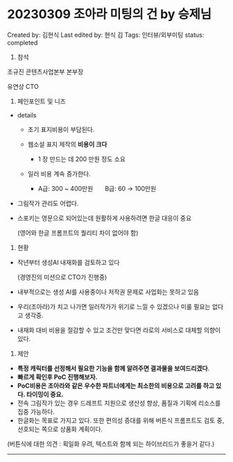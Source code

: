 # 20230309 조아라 미팅의 건 by 승제님

Created by: 김현식
Last edited by: 현식 김
Tags: 인터뷰/외부미팅
status: completed

[](https://shj05230gmailcom.slack.com/archives/C04S1LG61A8/p1678343926361089)

1. 참석   

조규진 콘텐츠사업본부 본부장   

유연상 CTO

1. 페인포인트 및 니즈

- details
    - 초기 표지비용이 부담된다.
    
    - 웹소설 표지 제작의 **비용이 크다**
        - 1 장 만드는 데 200 만원 정도 소요
    
    - 일러 비용 계속 증가한다.
        - A급: 300 ~ 400만원       B급: 60 → 100만원
- 그림작가 관리도 어렵다.
- 스포키는 영문으로 되어있는데 원활하게 사용하려면 한글 대응이 중요
    
    (영어와 한글 프롬프트의 퀄리티 차이 없어야 함)
    

1. 현황
- 작년부터 생성AI 내재화를 검토하고 있다
    
    (경영진의 미션으로 CTO가 진행중)
    
- 내부적으로는 생성 AI를 사용중이나 저작권 문제로 사업화는 못하고 있음
- 우리(조아라)가 치고 나가면 일러작가가 위기로 느낄 수 있겠으나 미룰 필요는 없다고 생각중.
- 내재화 대비 비용을 절감할 수 있고 조건만 맞다면 라로의 서비스로 대체할 의향이 있다.

1. 제안
- **특정 캐릭터를 선정해서 필요한 기능을 함께 알려주면 결과물을 보여드리겠다**.
- **빠르게 확인후 PoC 진행해보자.**
- **PoC비용은 조아라와 같은 우수한 파트너에게는 최소한의 비용으로 고려를 하고 있다. 타이밍이 중요.**
- 전속 그림작가 있는 경우 드레프트 지원으로 생산성 향상, 품질과 기획에 리소스를 집중 가능하다.
- 한글화는 목표로 가지고 있다. 또한 편의성 증대를 위해 버튼식 프롬프트도 검토 중, 선호되는 쪽으로 상품화 계획이다.

(버튼식에 대한 의견 : 획일화 우려, 텍스트와 함께 되는 하이브리드가 좋을거 같다.)

---